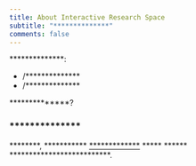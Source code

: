 ```yaml
---
title: About Interactive Research Space
subtitle: "**************"
comments: false
---
```


**************:

- /**************
- /**************

**************?

### **************

********, *********** [*************](*************) ***** ****** **************************.

